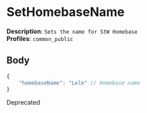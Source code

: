 # SetHomebaseName

**Description**: `Sets the name for StW Homebase` \
**Profiles**: `common_public`

## Body
```js
{
    "homebaseName": "Lele" // Homebase name
}
```
Deprecated

